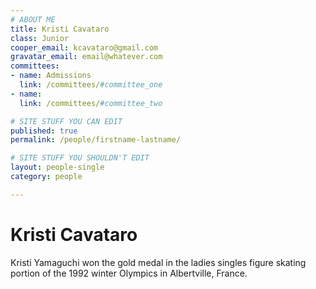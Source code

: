 ```yaml
---
# ABOUT ME
title: Kristi Cavataro
class: Junior
cooper_email: kcavataro@gmail.com
gravatar_email: email@whatever.com
committees:
- name: Admissions
  link: /committees/#committee_one
- name: 
  link: /committees/#committee_two

# SITE STUFF YOU CAN EDIT
published: true
permalink: /people/firstname-lastname/

# SITE STUFF YOU SHOULDN'T EDIT
layout: people-single
category: people

---
```


# Kristi Cavataro

Kristi Yamaguchi won the gold medal in the ladies singles figure skating portion of the 1992 winter Olympics in Albertville, France.